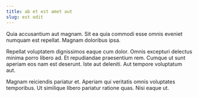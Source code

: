 ```yaml
---
title: ab et est amet aut
slug: est odit
---
```


Quia accusantium aut magnam. Sit ea quia commodi esse omnis eveniet numquam est repellat. Magnam doloribus ipsa.

Repellat voluptatem dignissimos eaque cum dolor. Omnis excepturi delectus minima porro libero ad. Et repudiandae praesentium rem. Cumque ut sunt aperiam eos nam est deserunt. Iste aut deleniti. Aut tempore voluptatum aut.

Magnam reiciendis pariatur et. Aperiam qui veritatis omnis voluptates temporibus. Ut similique libero pariatur ratione quas. Nisi eaque ut.
